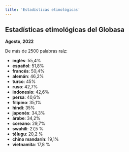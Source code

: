 ```yaml
---
title: 'Estadísticas etimológicas'
---
```


## Estadísticas etimológicas del Globasa

**Agosto, 2022**

De más de 2500 palabras raíz:

* **inglés**: 55,4%
* **español**: 51,8%
* **francés**: 50,4%
* **alemán**: 46,2%
* **turco**: 45%
* **ruso**: 42,7%
* **indonesio**: 42,6%
* **persa**: 40,6%
* **filipino**: 35,1%
* **hindi**: 35%
* **japonés**: 34,3%
* **árabe**: 34,2%
* **coreano**: 29,7%
* **swahili**: 27,5 %
* **télugu**: 20,2 %
* **chino mandarín**: 19,1%
* **vietnamita**: 17,8 %
